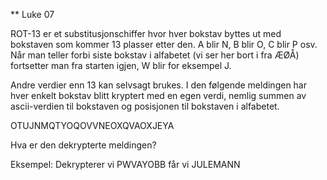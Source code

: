 ** Luke 07

ROT-13 er et substitusjonschiffer hvor hver bokstav byttes ut med bokstaven som kommer 13 plasser etter den. A blir N, B blir O, C blir P osv. Når man teller forbi siste bokstav i alfabetet (vi ser her bort i fra ÆØÅ) fortsetter man fra starten igjen, W blir for eksempel J.

Andre verdier enn 13 kan selvsagt brukes. I den følgende meldingen har hver enkelt bokstav blitt kryptert med en egen verdi, nemlig summen av ascii-verdien til bokstaven og posisjonen til bokstaven i alfabetet.

OTUJNMQTYOQOVVNEOXQVAOXJEYA

Hva er den dekrypterte meldingen?

Eksempel: Dekrypterer vi PWVAYOBB får vi JULEMANN